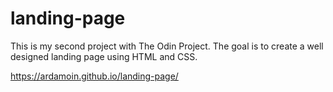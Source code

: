 # landing-page

This is my second project with The Odin Project. The goal is to create a well designed landing page using HTML and CSS.

https://ardamoin.github.io/landing-page/
